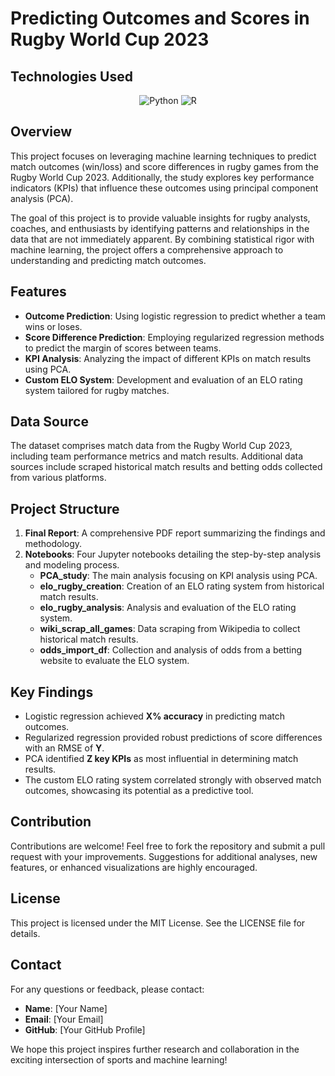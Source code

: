 # Predicting Outcomes and Scores in Rugby World Cup 2023

## Technologies Used

<p align="center">
  <img src="https://img.shields.io/badge/Python-3776AB?logo=python&logoColor=white" alt="Python"/>
  <img src="https://img.shields.io/badge/R-276DC3?logo=r&logoColor=white" alt="R"/>
</p>

## Overview
This project focuses on leveraging machine learning techniques to predict match outcomes (win/loss) and score differences in rugby games from the Rugby World Cup 2023. Additionally, the study explores key performance indicators (KPIs) that influence these outcomes using principal component analysis (PCA).

The goal of this project is to provide valuable insights for rugby analysts, coaches, and enthusiasts by identifying patterns and relationships in the data that are not immediately apparent. By combining statistical rigor with machine learning, the project offers a comprehensive approach to understanding and predicting match outcomes.

## Features
- **Outcome Prediction**: Using logistic regression to predict whether a team wins or loses.
- **Score Difference Prediction**: Employing regularized regression methods to predict the margin of scores between teams.
- **KPI Analysis**: Analyzing the impact of different KPIs on match results using PCA.
- **Custom ELO System**: Development and evaluation of an ELO rating system tailored for rugby matches.

## Data Source
The dataset comprises match data from the Rugby World Cup 2023, including team performance metrics and match results. Additional data sources include scraped historical match results and betting odds collected from various platforms.

## Project Structure
1. **Final Report**: A comprehensive PDF report summarizing the findings and methodology.
2. **Notebooks**: Four Jupyter notebooks detailing the step-by-step analysis and modeling process.
    - **PCA_study**: The main analysis focusing on KPI analysis using PCA.
    - **elo_rugby_creation**: Creation of an ELO rating system from historical match results.
    - **elo_rugby_analysis**: Analysis and evaluation of the ELO rating system.
    - **wiki_scrap_all_games**: Data scraping from Wikipedia to collect historical match results.
    - **odds_import_df**: Collection and analysis of odds from a betting website to evaluate the ELO system.

## Key Findings
- Logistic regression achieved **X% accuracy** in predicting match outcomes.
- Regularized regression provided robust predictions of score differences with an RMSE of **Y**.
- PCA identified **Z key KPIs** as most influential in determining match results.
- The custom ELO rating system correlated strongly with observed match outcomes, showcasing its potential as a predictive tool.

## Contribution
Contributions are welcome! Feel free to fork the repository and submit a pull request with your improvements. Suggestions for additional analyses, new features, or enhanced visualizations are highly encouraged.

## License
This project is licensed under the MIT License. See the LICENSE file for details.

## Contact
For any questions or feedback, please contact:
- **Name**: [Your Name]
- **Email**: [Your Email]
- **GitHub**: [Your GitHub Profile]

We hope this project inspires further research and collaboration in the exciting intersection of sports and machine learning!
